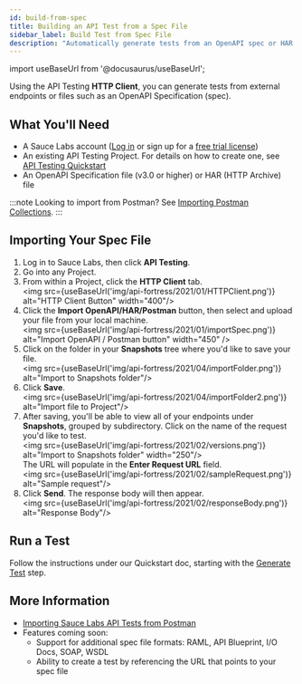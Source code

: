 ```yaml
---
id: build-from-spec
title: Building an API Test from a Spec File
sidebar_label: Build Test from Spec File
description: "Automatically generate tests from an OpenAPI spec or HAR file."
---
```


import useBaseUrl from '@docusaurus/useBaseUrl';

Using the API Testing **HTTP Client**, you can generate tests from external endpoints or files such as an OpenAPI Specification (spec).

## What You'll Need

* A Sauce Labs account ([Log in](https://accounts.saucelabs.com/am/XUI/#login/) or sign up for a [free trial license](https://saucelabs.com/sign-up))
* An existing API Testing Project. For details on how to create one, see [API Testing Quickstart](/api-testing/quickstart/)
* An OpenAPI Specification file (v3.0 or higher) or HAR (HTTP Archive) file

:::note
Looking to import from Postman? See [Importing Postman Collections](/api-testing/import-postman-collection/).
:::


## Importing Your Spec File

1. Log in to Sauce Labs, then click **API Testing**.
2. Go into any Project.
3. From within a Project, click the __HTTP Client__ tab.<br/><img src={useBaseUrl('img/api-fortress/2021/01/HTTPClient.png')} alt="HTTP Client Button" width="400"/>
4. Click the **Import OpenAPI/HAR/Postman** button, then select and upload your file from your local machine.<br/><img src={useBaseUrl('img/api-fortress/2021/01/importSpec.png')} alt="Import OpenAPI / Postman button" width="450" />
5. Click on the folder in your **Snapshots** tree where you'd like to save your file.<br/><img src={useBaseUrl('img/api-fortress/2021/04/importFolder.png')} alt="Import to Snapshots folder"/>
6. Click **Save**.<br/><img src={useBaseUrl('img/api-fortress/2021/04/importFolder2.png')} alt="Import file to Project"/>
7. After saving, you'll be able to view all of your endpoints under **Snapshots**, grouped by subdirectory. Click on the name of the request you'd like to test.<br/><img src={useBaseUrl('img/api-fortress/2021/02/versions.png')} alt="Import to Snapshots folder" width="250"/><br/>
   The URL will populate in the **Enter Request URL** field.<br/><img src={useBaseUrl('img/api-fortress/2021/02/sampleRequest.png')} alt="Sample request"/>
8. Click **Send**. The response body will then appear.<br/><img src={useBaseUrl('img/api-fortress/2021/02/responseBody.png')} alt="Response Body"/>

## Run a Test

Follow the instructions under our Quickstart doc, starting with the [Generate Test](/api-testing/quickstart/#generate-test) step.


## More Information

* [Importing Sauce Labs API Tests from Postman](/api-testing/import-postman-collection/)
* Features coming soon:
   * Support for additional spec file formats: RAML, API Blueprint, I/O Docs, SOAP, WSDL
   * Ability to create a test by referencing the URL that points to your spec file
